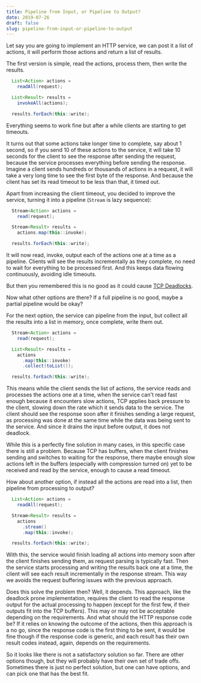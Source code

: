 ```yaml
---
title: Pipeline from Input, or Pipeline to Output?
date: 2019-07-26
draft: false
slug: pipeline-from-input-or-pipeline-to-output
---
```


Let say you are going to implement an HTTP service, we can post it a
list of actions, it will perform those actions and return a list of
results.

The first version is simple, read the actions, process them, then
write the results.

```java
  List<Action> actions =
    readAll(request);

  List<Result> results =
    invokeAll(actions);

  results.forEach(this::write);
```

Everything seems to work fine but after a while clients are starting
to get timeouts.

It turns out that some actions take longer time to complete, say about
1 second, so if you send 10 of these actions to the service, it will
take 10 seconds for the client to see the response after sending the
request, because the service processes everything before sending the
response. Imagine a client sends hundreds or thousands of actions in a
request, it will take a very long time to see the first byte of the
response. And because the client has set its read timeout to be less
than that, it timed out.

Apart from increasing the client timeout, you decided to improve the
service, turning it into a pipeline (`Stream` is lazy sequence):

```java
  Stream<Action> actions =
    read(request);

  Stream<Result> results =
    actions.map(this::invoke);

  results.forEach(this::write);
```

It will now read, invoke, output each of the actions one at a time as
a pipeline. Clients will see the results incrementally as they
complete, no need to wait for everything to be processed first. And this
keeps data flowing continuously, avoiding idle timeouts.

But then you remembered this is no good as it could cause [TCP
Deadlocks](../tcp-deadlock).

Now what other options are there? If a full pipeline is no good, maybe
a partial pipeline would be okay?

For the next option, the service can pipeline from the input, but
collect all the results into a list in memory, once complete, write
them out.

```java
  Stream<Action> actions =
    read(request);

  List<Result> results =
    actions
      .map(this::invoke)
      .collect(toList());

  results.forEach(this::write);
```

This means while the client sends the list of actions, the service
reads and processes the actions one at a time, when the service can't
read fast enough because it encounters slow actions, TCP applies back
pressure to the client, slowing down the rate which it sends data to
the service. The client should see the response soon after it finishes
sending a large request, as processing was done at the same time while
the data was being sent to the service. And since it drains the input
before output, it does not deadlock.

While this is a perfectly fine solution in many cases, in this
specific case there is still a problem. Because TCP has buffers, when
the client finishes sending and switches to waiting for the response,
there maybe enough slow actions left in the buffers (especially with
compression turned on) yet to be received and read by the service,
enough to cause a read timeout.

How about another option, if instead all the actions are read into a
list, then pipeline from processing to output?

```java
  List<Action> actions =
    readAll(request);

  Stream<Result> results =
    actions
      .stream()
      .map(this::invoke);

  results.forEach(this::write);
```

With this, the service would finish loading all actions into memory
soon after the client finishes sending them, as request parsing is
typically fast. Then the service starts processing and writing the
results back one at a time, the client will see each result
incrementally in the response stream. This way we avoids the request
buffering issues with the previous approach.

Does this solve the problem then? Well, it depends. This approach,
like the deadlock prone implementation, requires the client to read
the response output for the actual processing to happen (except for
the first few, if their outputs fit into the TCP buffers). This may or
may not be acceptable depending on the requirements. And what should
the HTTP response code be? If it relies on knowing the outcome of the
actions, then this approach is a no go, since the response code is the
first thing to be sent, it would be fine though if the response code
is generic, and each result has their own result codes instead, again,
depends on the requirements.

So it looks like there is not a satisfactory solution so far. There
are other options though, but they will probably have their own set of
trade offs. Sometimes there is just no perfect solution, but one can
have options, and can pick one that has the best fit.
